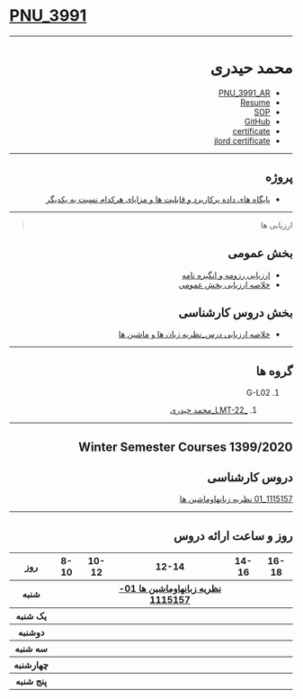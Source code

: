 # [PNU_3991](https://github.com/AliRazavi-edu/PNU_3991#TOC)


<div dir="rtl">
   
----------

# محمد حیدری
- [PNU_3991_AR](https://github.com/MohammadHeydari22/PNU_3991_AR)
- [Resume](https://mohammadheydari22.github.io/CVE/) 
- [SOP](https://github.com/MohammadHeydari22/SOP)
- [GitHub](https://github.com/MohammadHeydari22)
- [certificate](https://mohammadheydari22.github.io/PNU_3991_AR/sololearn.jpg)
- [jlord certificate](jlordpatchwork.png)
-----------------


## پروژه
- [پایگاه های داده پرکاربرد و قابلیت
ها و مزایای هرکدام نسبت به یکدیگر](https://github.com/MohammadHeydari22/PNU_3991_AR/blob/main/Project.pdf)

------------------
> ارزیابی ها

##  بخش عمومی
- [ارزیابی رزومه و انگیزه نامه](https://github.com/MohammadHeydari22/PNU_3991_AR/blob/main/_General/MH_CV_CheckList_AR_3991.pdf)
- [خلاصه ارزیابی بخش عمومی](https://github.com/MohammadHeydari22/PNU_3991_AR/blob/main/_General/MH_GeneralSection_CheckList_AR_3991.pdf)

##  بخش دروس کارشناسی
- [خلاصه ارزیابی درس_نظریه زبان ها و ماشین ها](https://github.com/MohammadHeydari22/PNU_3991_AR/blob/main/_General/MH_Theory-of-Languages-and-Machines_CheckList_AR_3991.pdf)

------------------
## گروه ها

1. G-L02

   1. [_LMT-22_محمد حیدری](https://github.com/AliRazavi-edu/PNU_3991/tree/master/_BSc/Theory-of-Languages-and-Machines/_1115157_01/22_محمد%20حيدري)


-----------------


## Winter Semester Courses 1399/2020

## دروس کارشناسی

[1115157_01 نظريه زبانهاوماشين ها](https://github.com/AliRazavi-edu/PNU_3991/tree/master/_BSc/Theory-of-Languages-and-Machines)

-----------------
## روز و ساعت ارائه دروس

<table style="width:100%">
  <tr>
    <th >16-18</th>
    <th >14-16</th>
    <th >12-14</th>
    <th>10-12</th>
    <th>8-10</th>
    <th>روز</th>
   </tr>
  <tr>
    <th ></th>
    <th ><a </a></th>
    <th ><a href="https://github.com/AliRazavi-edu/PNU_3991/tree/master/_BSc/Theory-of-Languages-and-Machines">نظريه زبانهاوماشين ها 01-1115157</a></th>
    <th></th>
    <th></th>
    <th>شنبه</th>
  </tr>
   <tr>
    <th ></th>
    <th ></th>
    <th></th>
    <th></th>
    <th ></th>
    <th>یک شنبه</th>
  </tr>
   <tr>
     <th ><a </a> </th>
     <th ><a </a></th>
     <th><a </a></th>
     <th><a </a></th>
    <th ></th>   
    <th>دوشنبه</th>
  </tr>
   <tr>
    <th ></th>
    <th ></th>
    <th></th>
    <th></th>
    <th ></th>
    <th>سه شنبه</th>
  </tr>
   <tr>
    <th ></th>
    <th ></th>
    <th></th>
    <th></th>
     <th ><a </a></th>
    <th>چهارشنبه</th>
  </tr>
   <tr>
    <th ></th>
     <th ><a  </a></th>
     <th ><a </a></th>
     <th><a  </a></th>
    <th><a </a></th>
    <th>پنج شنبه</th>
  </tr>
</table>
